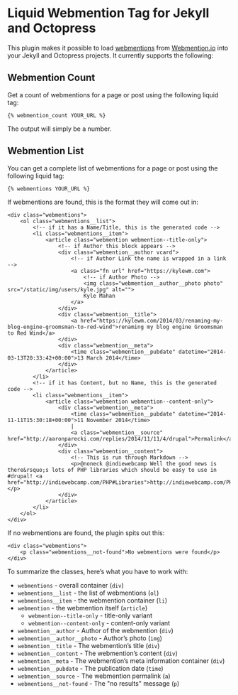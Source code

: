 # Liquid Webmention Tag for Jekyll and Octopress

This plugin makes it possible to load [webmentions](http://indiewebcamp.com/webmention) from [Webmention.io](http://webmention.io) into your Jekyll and Octopress projects. It currently supports the following:

## Webmention Count

Get a count of webmentions for a page or post using the following liquid tag:

	{% webmention_count YOUR_URL %}
	
The output will simply be a number.

## Webmention List

You can get a complete list of webmentions for a page or post using the following liquid tag:

	{% webmentions YOUR_URL %}

If webmentions are found, this is the format they will come out in:

	<div class="webmentions">
		<ol class="webmentions__list">
			<!-- if it has a Name/Title, this is the generated code -->
			<li class="webmentions__item">
				<article class="webmention webmention--title-only">
					<!-- if Author this block appears -->
					<div class="webmention__author vcard">
						<!-- if Author Link the name is wrapped in a link -->
						<a class="fn url" href="https://kylewm.com">
							<!-- if Author Photo -->
							<img class="webmention__author__photo photo" src="/static/img/users/kyle.jpg" alt="">
							Kyle Mahan
						</a>
					</div>
					<div class="webmention__title">
						<a href="https://kylewm.com/2014/03/renaming-my-blog-engine-groomsman-to-red-wind">renaming my blog engine Groomsman to Red Wind</a>
					</div>
					<div class="webmention__meta">
						<time class="webmention__pubdate" datetime="2014-03-13T20:33:42+00:00">13 March 2014</time>
					</div>
				</article>
			</li>
			<!-- if it has Content, but no Name, this is the generated code -->
			<li class="webmentions__item">
				<article class="webmention webmention--content-only">
					<div class="webmention__meta">
						<time class="webmention__pubdate" datetime="2014-11-11T15:30:18+00:00">11 November 2014</time>
						|
						<a class="webmention__source" href="http://aaronparecki.com/replies/2014/11/11/4/drupal">Permalink</a>
					</div>
					<div class="webmention__content">
						<!-- This is run through Markdown -->
						<p>@noneck @indiewebcamp Well the good news is there&rsquo;s lots of PHP libraries which should be easy to use in #drupal! <a href="http://indiewebcamp.com/PHP#Libraries">http://indiewebcamp.com/PHP#Libraries</a></p>
					</div>
				</article>
			</li>
		</ol>
	</div>

If no webmentions are found, the plugin spits out this:

	<div class="webmentions">
		<p class="webmentions__not-found">No webmentions were found</p>
	</div>
	
To summarize the classes, here’s what you have to work with:

* `webmentions` - overall container (`div`)
* `webmentions__list` - the list of webmentions (`ol`)
* `webmentions__item` - the webmention container (`li`)
* `webmention` - the webmention itself (`article`)
	* `webmention--title-only` - title-only variant
	* `webmention--content-only` - content-only variant
* `webmention__author` - Author of the webmention (`div`)
* `webmention__author__photo` - Author’s photo (`img`)
* `webmention__title` - The webmention’s title (`div`)
* `webmention__content` - The webmention’s content (`div`)
* `webmention__meta` - The webmention’s meta information container (`div`)
* `webmention__pubdate` - The publication date (`time`)
* `webmention__source` - The webmention permalink (`a`)
* `webmentions__not-found` - The "no results" message (`p`)